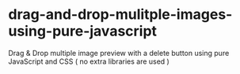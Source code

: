# drag-and-drop-mulitple-images-using-pure-javascript
Drag &amp; Drop multiple image preview with a delete button using pure JavaScript and CSS ( no extra libraries are used )

